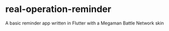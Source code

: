 # real-operation-reminder
A basic reminder app written in Flutter with a Megaman Battle Network skin
